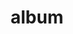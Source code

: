---
layout: album
resource: facebook
title: "album"
description: "masonry"
active: gallery
header-img: "img/gallery-bg.jpg"
album-title: "my 9th album"
images:
  - image_path: TranThiQuynhMy/18/8450382928338200_457060193_8450382931671533_1100151897217629985_n.jpg
  - image_path: TranThiQuynhMy/18/8469324133110746_457663534_8469327359777090_1602860050442640251_n.jpg
  - image_path: TranThiQuynhMy/18/8469324183110741_457739598_8469327506443742_7215909463003948665_n.jpg
  - image_path: TranThiQuynhMy/18/8469324303110729_457679160_8469327673110392_8343963064676776602_n.jpg
  - image_path: TranThiQuynhMy/18/8469324346444058_457321348_8469327916443701_3454694991857050137_n.jpg
  - image_path: TranThiQuynhMy/18/8469324449777381_457520615_8469328116443681_6381709311472554592_n.jpg
  - image_path: TranThiQuynhMy/18/8475315115844981_457562380_8475315129178313_3275235102572490050_n.jpg
  - image_path: TranThiQuynhMy/18/8487057484670744_457848912_8487064661336693_5027205843258490312_n.jpg
  - image_path: TranThiQuynhMy/18/8487057508004075_458273328_8487064711336688_5454534317334482856_n.jpg
  - image_path: TranThiQuynhMy/18/8487057648004061_458211869_8487064861336673_6614328727147644198_n.jpg
  - image_path: TranThiQuynhMy/18/8487057668004059_457730234_8487064894670003_2903206631350631724_n.jpg
  - image_path: TranThiQuynhMy/18/8487057788004047_458090530_8487065104669982_8833470046578327356_n.jpg
---